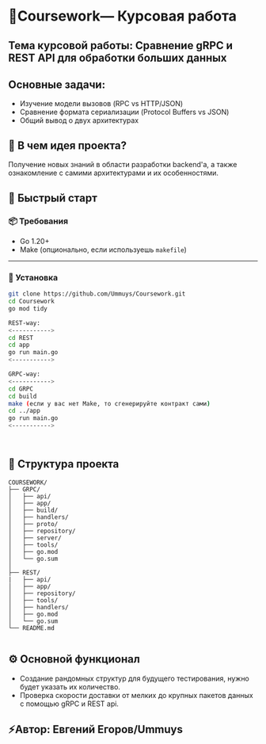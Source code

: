 # 📃Coursework— Курсовая работа

## Тема курсовой работы: Сравнение gRPC и REST API для обработки больших данных

## Основные задачи:

- Изучение модели вызовов (RPC vs HTTP/JSON)
- Сравнение формата сериализации (Protocol Buffers vs JSON)
- Общий вывод о двух архитектурах

## 💫 В чем идея проекта?

Получение новых знаний в области разработки backend'a, а также ознакомление с самими архитектурами и их особенностями.

## 🚀 Быстрый старт

### 📦 Требования

- Go 1.20+
- Make (опционально, если используешь `makefile`)

---

### 🔧 Установка

```bash
git clone https://github.com/Ummuys/Coursework.git
cd Coursework
go mod tidy

REST-way:
<----------->
cd REST
cd app
go run main.go
<----------->

GRPC-way:
<----------->
cd GRPC
cd build
make (если у вас нет Make, то сгенерируйте контракт сами)
cd ../app
go run main.go
<----------->




```

## 🧩 Структура проекта

```
COURSEWORK/
├── GRPC/
│   ├── api/
│   ├── app/
│   ├── build/
│   ├── handlers/
│   ├── proto/
│   ├── repository/
│   ├── server/
│   ├── tools/
│   ├── go.mod
│   └── go.sum
│
├── REST/
|   ├── api/
│   ├── app/
│   ├── repository/
│   ├── tools/
│   ├── handlers/
│   ├── go.mod
│   └── go.sum
└── README.md
 
```

## ⚙️ Основной функционал

* Создание рандомных структур для будущего тестирования, нужно будет указать их количество.
* Проверка скорости доставки от мелких до крупных пакетов данных с помощью gRPC и REST api.

## ⚡️Автор: Евгений Егоров/Ummuys
